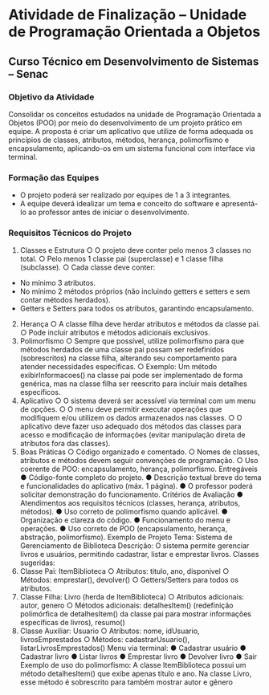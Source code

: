 # Atividade de Finalização – Unidade de Programação Orientada a Objetos
## Curso Técnico em Desenvolvimento de Sistemas – Senac
### Objetivo da Atividade
Consolidar os conceitos estudados na unidade de Programação Orientada a Objetos (POO) por meio do desenvolvimento de um projeto prático em equipe. A proposta é criar um aplicativo que utilize de forma adequada os princípios de classes, atributos, métodos, herança, polimorfismo e encapsulamento, aplicando-os em um sistema funcional com interface via terminal.
### Formação das Equipes
- O projeto poderá ser realizado por equipes de 1 a 3 integrantes.
- A equipe deverá idealizar um tema e conceito do software e apresentá-lo ao professor antes de iniciar o desenvolvimento.
### Requisitos Técnicos do Projeto
1. Classes e Estrutura
○ O projeto deve conter pelo menos 3 classes no total.
○ Pelo menos 1 classe pai (superclasse) e 1 classe filha (subclasse).
○ Cada classe deve conter:
- No mínimo 3 atributos.
- No mínimo 2 métodos próprios (não incluindo getters e setters e sem
contar métodos herdados).
- Getters e Setters para todos os atributos, garantindo
encapsulamento.
2. Herança
○ A classe filha deve herdar atributos e métodos da classe pai.
○ Pode incluir atributos e métodos adicionais exclusivos.
3. Polimorfismo
○ Sempre que possível, utilize polimorfismo para que métodos herdados de
uma classe pai possam ser redefinidos (sobrescritos) na classe filha,
alterando seu comportamento para atender necessidades específicas.
○ Exemplo: Um método exibirInformacoes() na classe pai pode ser
implementado de forma genérica, mas na classe filha ser reescrito para
incluir mais detalhes específicos.
4. Aplicativo
○ O sistema deverá ser acessível via terminal com um menu de opções.
○ O menu deve permitir executar operações que modifiquem e/ou utilizem os
dados armazenados nas classes.
○ O aplicativo deve fazer uso adequado dos métodos das classes para
acesso e modificação de informações (evitar manipulação direta de
atributos fora das classes).
5. Boas Práticas
○ Código organizado e comentado.
○ Nomes de classes, atributos e métodos devem seguir convenções de
programação.
○ Uso coerente de POO: encapsulamento, herança, polimorfismo.
Entregáveis
● Código-fonte completo do projeto.
● Descrição textual breve do tema e funcionalidades do aplicativo (máx. 1 página).
● O professor poderá solicitar demonstração do funcionamento.
Critérios de Avaliação
● Atendimentos aos requisitos técnicos (classes, herança, atributos, métodos).
● Uso correto de polimorfismo quando aplicável.
● Organização e clareza do código.
● Funcionamento do menu e operações.
● Uso correto de POO (encapsulamento, herança, abstração, polimorfismo).
Exemplo de Projeto
Tema: Sistema de Gerenciamento de Biblioteca
Descrição: O sistema permite gerenciar livros e usuários, permitindo cadastrar, listar e
emprestar livros.
Classes sugeridas:
1. Classe Pai: ItemBiblioteca
○ Atributos: titulo, ano, disponivel
○ Métodos: emprestar(), devolver()
○ Getters/Setters para todos os atributos.
2. Classe Filha: Livro (herda de ItemBiblioteca)
○ Atributos adicionais: autor, genero
○ Métodos adicionais: detalhesItem() (redefinição polimórfica de
detalhesItem() da classe pai para mostrar informações específicas de
livros), resumo()
3. Classe Auxiliar: Usuario
○ Atributos: nome, idUsuario, livrosEmprestados
○ Métodos: cadastrarUsuario(), listarLivrosEmprestados()
Menu via terminal:
● Cadastrar usuário
● Cadastrar livro
● Listar livros
● Emprestar livro
● Devolver livro
● Sair
Exemplo de uso do polimorfismo:
A classe ItemBiblioteca possui um método detalhesItem() que exibe apenas título e
ano. Na classe Livro, esse método é sobrescrito para também mostrar autor e gênero        